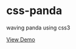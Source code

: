 # css-panda
waving panda using css3

<a href='http://vineetgarg90.github.io/css-panda/' target='_blank'>View Demo</a>
